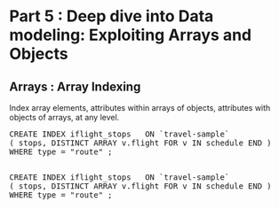 # Part 5 : Deep dive into Data modeling: Exploiting Arrays and Objects

## Arrays : Array Indexing

Index array elements, attributes within arrays of objects, attributes with objects of arrays, at any level.


<pre>
CREATE INDEX iflight_stops   ON `travel-sample` 
( stops, DISTINCT ARRAY v.flight FOR v IN schedule END )
WHERE type = "route" ;
</pre>

<pre id="example"> 
CREATE INDEX iflight_stops   ON `travel-sample` 
( stops, DISTINCT ARRAY v.flight FOR v IN schedule END )
WHERE type = "route" ;
</pre>